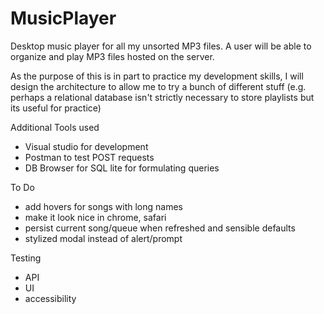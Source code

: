 # MusicPlayer
Desktop music player for all my unsorted MP3 files. A user will be able to organize and play MP3 files hosted on the server.

As the purpose of this is in part to practice my development skills, I will design the architecture to allow me to try a bunch of different stuff (e.g. perhaps a relational database isn't strictly necessary to store playlists but its useful for practice)


Additional Tools used
- Visual studio for development
- Postman to test POST requests
- DB Browser for SQL lite for formulating queries

To Do
- add hovers for songs with long names
- make it look nice in chrome, safari
- persist current song/queue when refreshed and sensible defaults
- stylized modal instead of alert/prompt

Testing
- API
- UI
- accessibility 